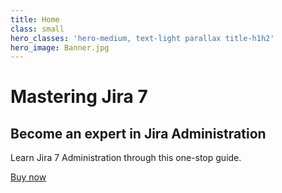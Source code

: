 ```yaml
---
title: Home
class: small
hero_classes: 'hero-medium, text-light parallax title-h1h2'
hero_image: Banner.jpg
---
```


# Mastering Jira 7
## Become an expert in Jira Administration

Learn Jira 7 Administration through this one-stop guide.


<a href="https://www.packtpub.com/application-development/mastering-jira-7-second-edition" class="btn btn-primary btn-lg" target="_blank">Buy now</a>